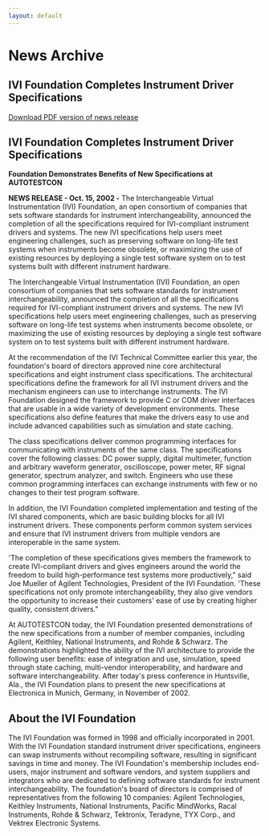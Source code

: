 ```yaml
---
layout: default
---
```


# News Archive

## IVI Foundation Completes Instrument Driver Specifications

[Download PDF version of news release](../docs/press_releases/oct_2002/IVIOct2002Release.pdf)

## IVI Foundation Completes Instrument Driver Specifications

**Foundation Demonstrates Benefits of New Specifications at
AUTOTESTCON**

**NEWS RELEASE - Oct. 15, 2002 -** The Interchangeable Virtual
Instrumentation (IVI) Foundation, an open consortium of companies that
sets software standards for instrument interchangeability, announced the
completion of all the specifications required for IVI-compliant
instrument drivers and systems. The new IVI specifications help users
meet engineering challenges, such as preserving software on long-life
test systems when instruments become obsolete, or maximizing the use of
existing resources by deploying a single test software system on to test
systems built with different instrument hardware.

The Interchangeable Virtual Instrumentation (IVI) Foundation, an open
consortium of companies that sets software standards for instrument
interchangeability, announced the completion of all the specifications
required for IVI-compliant instrument drivers and systems. The new IVI
specifications help users meet engineering challenges, such as
preserving software on long-life test systems when instruments become
obsolete, or maximizing the use of existing resources by deploying a
single test software system on to test systems built with different
instrument hardware.

At the recommendation of the IVI Technical Committee earlier this year,
the foundation's board of directors approved nine core architectural
specifications and eight instrument class specifications. The
architectural specifications define the framework for all IVI instrument
drivers and the mechanism engineers can use to interchange instruments.
The IVI Foundation designed the framework to provide C or COM driver
interfaces that are usable in a wide variety of development
environments. These specifications also define features that make the
drivers easy to use and include advanced capabilities such as simulation
and state caching.

The class specifications deliver common programming interfaces for
communicating with instruments of the same class. The specifications
cover the following classes: DC power supply, digital multimeter,
function and arbitrary waveform generator, oscilloscope, power meter, RF
signal generator, spectrum analyzer, and switch. Engineers who use these
common programming interfaces can exchange instruments with few or no
changes to their test program software.

In addition, the IVI Foundation completed implementation and testing of
the IVI shared components, which are basic building blocks for all IVI
instrument drivers. These components perform common system services and
ensure that IVI instrument drivers from multiple vendors are
interoperable in the same system.

'The completion of these specifications gives members the framework to
create IVI-compliant drivers and gives engineers around the world the
freedom to build high-performance test systems more productively," said
Joe Mueller of Agilent Technologies, President of the IVI Foundation.
'These specifications not only promote interchangeability, they also
give vendors the opportunity to increase their customers' ease of use by
creating higher quality, consistent drivers."

At AUTOTESTCON today, the IVI Foundation presented demonstrations of the
new specifications from a number of member companies, including Agilent,
Keithley, National Instruments, and Rohde & Schwarz. The demonstrations
highlighted the ability of the IVI architecture to provide the following
user benefits: ease of integration and use, simulation, speed through
state caching, multi-vendor interoperability, and hardware and software
interchangeability. After today's press conference in Huntsville, Ala.,
the IVI Foundation plans to present the new specifications at
Electronica in Munich, Germany, in November of 2002.

## About the IVI Foundation

The IVI Foundation was formed in 1998 and officially incorporated in
2001. With the IVI Foundation standard instrument driver specifications,
engineers can swap instruments without recompiling software, resulting
in significant savings in time and money. The IVI Foundation's
membership includes end-users, major instrument and software vendors,
and system suppliers and integrators who are dedicated to defining
software standards for instrument interchangeability. The foundation's
board of directors is comprised of representatives from the following 10
companies: Agilent Technologies, Keithley Instruments, National
Instruments, Pacific MindWorks, Racal Instruments, Rohde & Schwarz,
Tektronix, Teradyne, TYX Corp., and Vektrex Electronic Systems.
